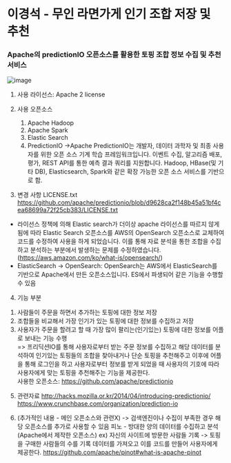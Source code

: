 
# 이경석 - 무인 라면가게 인기 조합 저장 및 추천

### Apache의 predictionIO 오픈소스를 활용한 토핑 조합 정보 수집 및 추천 서비스

![image](https://user-images.githubusercontent.com/115882994/201883356-5438698e-263c-4b18-aaa4-4dbaba99b65d.png)

1. 사용 라이선스:  Apache 2 license

2. 사용 오픈소스
   1) Apache Hadoop
   2) Apache Spark
   3) Elastic Search
   4) PredictionIO
   ->Apache PredictionIO는 개발자, 데이터 과학자 및 최종 사용자를 위한 오픈 소스 기계 학습 프레임워크입니다. 이벤트 수집, 알고리즘 배포, 평가, REST API를 통한 예측 결과 쿼리를 지원합니다. Hadoop, HBase(및 기타 DB), Elasticsearch, Spark와 같은 확장 가능한 오픈 소스 서비스를 기반으로 함.
  
3. 변경 사항
LICENSE.txt <br>
https://github.com/apache/predictionio/blob/d9628ca2f148b45a51bf4cea68699a72f25cb383/LICENSE.txt
- 라이선스 정책에 의해 Elastic search가 더이상 apache 라이선스를 따르지 않게 됨에 따라 Elastic Search 오픈소스를 AWS의 OpenSearch 오픈소스로 교체하여 코드를 수정하여 사용을 하게 되었습니다. 이를 통해 자료 분석을 통한 조합을 수집하고 분석하는 부분에서 발생하는 문제를 수정하였습니다.(https://aws.amazon.com/ko/what-is/opensearch/) <br>
- ElasticSearch -> OpenSearch: OpenSearch는 AWS에서 ElasticSearch를 기반으로 Apache에서 만든 오픈소스입니다. ES에서 파생되어 같은 기능을 수행할 수 있음

4. 기능 부분
  1) 사람들이 주문을 하면서 추가하는 토핑에 대한 정보 저장
  2) 조합들을 비교해서 가장 인기가 있는 토핑에 대한 정보를 수집하고 저장
  3) 사용자가 주문을 할려고 할 때 가장 많이 팔리는(인기있는) 토핑에 대한 정보를 어플로 보내는 기능 수행 <br>
 => 프리딕션IO를 통해 사용자로부터 받는 주문 정보를 수집하고 해당 데이터를 분석하여 인기있는 토핑들의 조합을 찾아내거나 단순 토핑을 추천해주고 이후에 어플을 통해 로그인을 하고 사용자로부터 정보를 받게 되었을 때 사용자의 기호에 따라 사용자에게 맞는 토핑을 추천해주는 기능을 제공한다. <br>
사용한 오픈소스: https://github.com/apache/predictionio
 
5. 관련자료
http://hacks.mozilla.or.kr/2014/04/introducing-predictionio/ <br>
https://www.crunchbase.com/organization/prediction-io

6. (추가적인 내용 - 메인 오픈소스와 관련X)
-> 검색엔진이나 수집이 부족한 경우 해당 오픈소스를 추가로 사용할 수 있음
피노 - 방대한 양의 데이터를 수집하고 분석 (Apache에서 제작한 오픈소스)
ex) 자신의 사이트에 방문한 사람들 기록 -> 토핑을 구매한 사람들의 수를 기록 데이터를 가져오고 이를 코드를 만들어 사용자에게 제공한다.
https://github.com/apache/pinot#what-is-apache-pinot
